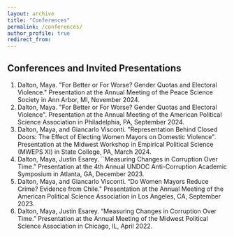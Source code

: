 ```yaml
---
layout: archive
title: "Conferences"
permalink: /conferences/
author_profile: true
redirect_from:
---
```


Conferences and Invited Presentations
--------
1. Dalton, Maya. "For Better or For Worse? Gender Quotas and Electoral Violence." Presentation at the Annual Meeting of the Peace Science Society in Ann Arbor, MI, November 2024.
2. Dalton, Maya. "For Better or For Worse? Gender Quotas and Electoral Violence". Presentation at the Annual Meeting of the American Political Science Association in Philadelphia, PA, September 2024.
3. Dalton, Maya, and Giancarlo Visconti. "Representation Behind Closed Doors: The Effect of Electing Women Mayors on Domestic Violence". Presentation at the Midwest Workshop in Empirical Political Science (MWEPS XI) in State College, PA, March 2024.
4. Dalton, Maya, Justin Esarey. ``Measuring Changes in Corruption Over Time.” Presentation at the 4th Annual UNDOC Anti-Corruption Academic Symposium in Atlanta, GA, December 2023.
5. Dalton, Maya, and Giancarlo Visconti. “Do Women Mayors Reduce Crime? Evidence from Chile." Presentation at the Annual Meeting of the American Political Science Association in Los Angeles, CA, September 2023.
6. Dalton, Maya, Justin Esarey. “Measuring Changes in Corruption Over Time.” Presentation at the Annual Meeting of the Midwest Political Science Association in Chicago, IL, April 2022.